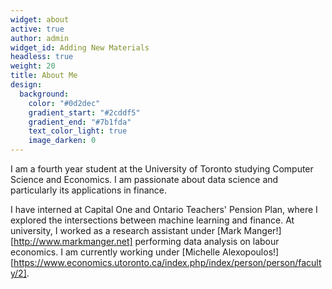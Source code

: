 ```yaml
---
widget: about
active: true
author: admin
widget_id: Adding New Materials
headless: true
weight: 20
title: About Me
design:
  background:
    color: "#0d2dec"
    gradient_start: "#2cddf5"
    gradient_end: "#7b1fda"
    text_color_light: true
    image_darken: 0
---
```

I am a fourth year student at the University of Toronto studying Computer Science and Economics. I am passionate about data science and particularly its applications in finance. 

I have interned at Capital One and Ontario Teachers' Pension Plan, where I explored the intersections between machine learning and finance. At university, I worked as a research assistant under [Mark Manger!][http://www.markmanger.net] performing data analysis on labour economics. I am currently working under [Michelle Alexopoulos!][https://www.economics.utoronto.ca/index.php/index/person/person/faculty/2].